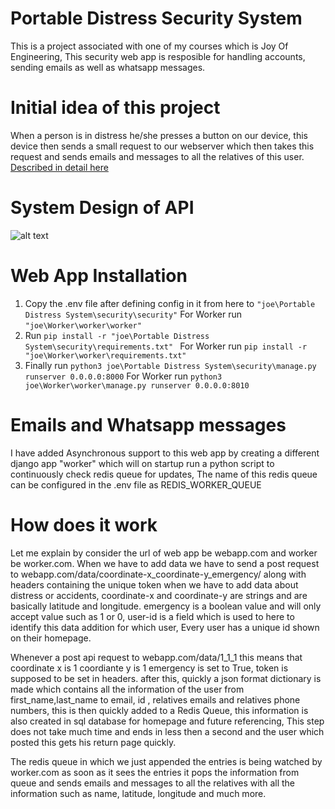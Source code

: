 # Portable Distress Security System
This is a project associated with one of my courses which is Joy Of Engineering, This security web app is resposible for handling accounts, sending emails as well as whatsapp messages.

# Initial idea of this project
When a person is in distress he/she presses a button on our device, this device then sends a small request to our webserver which then takes this request and sends emails and messages to all the relatives of this user.
[Described in detail here](#how-does-it-work)

# System Design of API
![alt text](https://github.com/nikhil631/Portable-Distress-Security-System/blob/main/images/Network%20diagram%20example.png) 
# Web App Installation
1. Copy the .env file after defining config in it from here to `"joe\Portable Distress System\security\security"` For Worker run `"joe\Worker\worker\worker"`
2. Run `pip install -r "joe\Portable Distress System\security\requirements.txt" ` For Worker run `pip install -r "joe\Worker\worker\requirements.txt" ` 
3. Finally run `python3 joe\Portable Distress System\security\manage.py runserver 0.0.0.0:8000` For Worker run `python3 joe\Worker\worker\manage.py runserver 0.0.0.0:8010`

# Emails and Whatsapp messages
I have added Asynchronous support to this web app by creating a different django app "worker" which will on startup run a python script to continuously check redis queue for updates, The name of this redis queue can be configured in the .env file as REDIS_WORKER_QUEUE

# How does it work
Let me explain by consider the url of web app be webapp.com and worker be worker.com.
When we have to add data we have to send a post request to webapp.com/data/coordinate-x_coordinate-y_emergency/ along with headers containing the unique token when we have to add data about distress or accidents, coordinate-x and coordinate-y are strings and are basically latitude and longitude.
emergency is a boolean value and will only accept value such as 1 or 0, user-id is a field which is used to here to identify this data addition for which user, Every user has a unique id shown on their homepage.

Whenever a post api request to webapp.com/data/1_1_1 this means that coordinate x is 1 coordiante y is 1 emergency is set to True, token is supposed to be set in headers. after this, quickly a json format dictionary is made which contains all the information of the user from first_name,last_name to email, id , relatives emails and relatives phone numbers, this is then quickly added to a Redis Queue, this information is also created in sql database for homepage and future referencing, This step does not take much time and ends in less then a second and the user which posted this gets his return page quickly.

The redis queue in which we just appended the entries is being watched by worker.com as soon as it sees the entries it pops the information from queue and sends emails and messages to all the relatives with all the information such as name, latitude, longitude and much more. 
